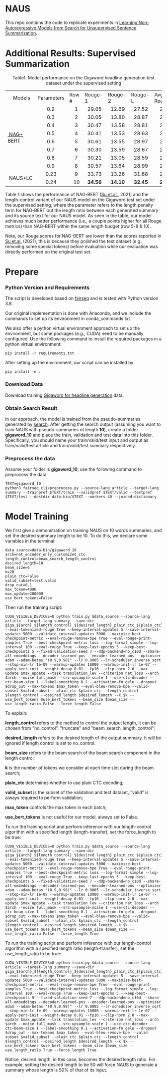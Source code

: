 # NAUS
This repo contains the code to replicate experiments in [Learning Non-Autoregressive Models from Search for Unsupervised Sentence Summarization](https://openreview.net/forum?id=UNzc8gReN7m).

Additional Results: Supervised Summarization
=======


<div align="center">
	Table1. Model performance on the Gigaword headline generation test dataset under the supervised setting
	
<table>
	<tr>
		<td>&nbsp;&nbsp;&nbsp;&nbsp;Models</td>
		<td>Parameters</td>
		<td>Row #</td>
		<td>Rouge-1</td>
		<td>Rouge-2</td>
		<td>Rouge-L</td>
		<td>Avg Rouge</td>
		<td>Len</td>
	</tr>
	<tr>
		<td rowspan="8"><a href=https://github.com/yxuansu/NAG-BERT>&nbsp;NAG-BERT</a></td>
		<td>&nbsp;&nbsp;&nbsp;&nbsp;&nbsp;&nbsp;&nbsp;0.2</td>
		<td>&nbsp;&nbsp;&nbsp;&nbsp;1</td>
		<td>&nbsp;&nbsp;29.05</td>
		<td>&nbsp;&nbsp;12.69</td>
		<td>&nbsp;&nbsp;27.52</td>
		<td>&nbsp;&nbsp;&nbsp;&nbsp;23.09</td>
		<td>6.2</td>
	</tr>
	<tr>
		<td>&nbsp;&nbsp;&nbsp;&nbsp;&nbsp;&nbsp;&nbsp;0.3</td>
		<td>&nbsp;&nbsp;&nbsp;&nbsp;2</td>
		<td>&nbsp;&nbsp;30.05</td>
		<td>&nbsp;&nbsp;13.80</td>
		<td>&nbsp;&nbsp;28.87</td>
		<td>&nbsp;&nbsp;&nbsp;&nbsp;24.24</td>
		<td>6.6</td>
	</tr>
	<tr>
		<td>&nbsp;&nbsp;&nbsp;&nbsp;&nbsp;&nbsp;&nbsp;0.4</td>
		<td>&nbsp;&nbsp;&nbsp;&nbsp;3</td>
		<td>&nbsp;&nbsp;30.47</td>
		<td>&nbsp;&nbsp;13.58</td>
		<td>&nbsp;&nbsp;28.81</td>
		<td>&nbsp;&nbsp;&nbsp;&nbsp;24.29</td>
		<td>6.7</td>
	</tr>
	<tr>
		<td>&nbsp;&nbsp;&nbsp;&nbsp;&nbsp;&nbsp;&nbsp;0.5</td>
		<td>&nbsp;&nbsp;&nbsp;&nbsp;4</td>
		<td>&nbsp;&nbsp;30.41</td>
		<td>&nbsp;&nbsp;13.53</td>
		<td>&nbsp;&nbsp;28.63</td>
		<td>&nbsp;&nbsp;&nbsp;&nbsp;24.19</td>
		<td>6.7</td>
	</tr>
	<tr>
		<td>&nbsp;&nbsp;&nbsp;&nbsp;&nbsp;&nbsp;&nbsp;0.6</td>
		<td>&nbsp;&nbsp;&nbsp;&nbsp;5</td>
		<td>&nbsp;&nbsp;30.61</td>
		<td>&nbsp;&nbsp;13.55</td>
		<td>&nbsp;&nbsp;28.97</td>
		<td>&nbsp;&nbsp;&nbsp;&nbsp;24.38</td>
		<td>6.8</td>
	</tr>
	<tr>
		<td>&nbsp;&nbsp;&nbsp;&nbsp;&nbsp;&nbsp;&nbsp;0.7</td>
		<td>&nbsp;&nbsp;&nbsp;&nbsp;6</td>
		<td>&nbsp;&nbsp;30.30</td>
		<td>&nbsp;&nbsp;13.59</td>
		<td>&nbsp;&nbsp;28.67</td>
		<td>&nbsp;&nbsp;&nbsp;&nbsp;24.19</td>
		<td>6.8</td>
	</tr>
	<tr>
		<td>&nbsp;&nbsp;&nbsp;&nbsp;&nbsp;&nbsp;&nbsp;0.8</td>
		<td>&nbsp;&nbsp;&nbsp;&nbsp;7</td>
		<td>&nbsp;&nbsp;30.21</td>
		<td>&nbsp;&nbsp;13.05</td>
		<td>&nbsp;&nbsp;28.59</td>
		<td>&nbsp;&nbsp;&nbsp;&nbsp;23.95</td>
		<td>6.8</td>
	</tr>
	<tr>
		<td>&nbsp;&nbsp;&nbsp;&nbsp;&nbsp;&nbsp;&nbsp;0.9</td>
		<td>&nbsp;&nbsp;&nbsp;&nbsp;8</td>
		<td>&nbsp;&nbsp;30.57</td>
		<td>&nbsp;&nbsp;13.64</td>
		<td>&nbsp;&nbsp;28.99</td>
		<td>&nbsp;&nbsp;&nbsp;&nbsp;24.40</td>
		<td>6.8</td>
	</tr>
	<tr>
		<td rowspan="2">&nbsp;NAUS+LC</td>
		<td>&nbsp;&nbsp;&nbsp;&nbsp;&nbsp;&nbsp;0.23</td>
		<td>&nbsp;&nbsp;&nbsp;&nbsp;9</td>
		<td>&nbsp;&nbsp;33.73</td>
		<td>&nbsp;&nbsp;13.26</td>
		<td>&nbsp;&nbsp;31.68</td>
		<td>&nbsp;&nbsp;&nbsp;&nbsp;26.22</td>
		<td>6.4</td>
	</tr>
	<tr>
		<td>&nbsp;&nbsp;&nbsp;&nbsp;&nbsp;&nbsp;0.24</td>
		<td>&nbsp;&nbsp;&nbsp;10</td>
		<td>&nbsp;&nbsp;<b>34.56</b></td>
		<td>&nbsp;&nbsp;<b>14.10</b></td>
		<td>&nbsp;&nbsp;<b>32.45</b></td>
		<td>&nbsp;&nbsp;&nbsp;&nbsp;<b>27.04</b></td>
		<td>6.8</td>
	</tr>

</table>

</div>

Table 1 shows the performance of NAG-BERT (<a href=https://aclanthology.org/2021.eacl-main.18.pdf>Su et.al.</a>, 2021) and the length-control variant of our NAUS model on the Gigaword test set under the supervised setting, where the parameter refers to the length penalty term for NAG-BERT but the length ratio between each generated summary and its source text for our NAUS model. 
As seen in the table, our model achieves much better performance (i.e., a couple points higher for all Rouge metrics) than NAG-BERT within the same length budget (row 5-8 & 10). 

Note, our Rouge scores for NAG-BERT are lower than the scores reported in <a href=https://aclanthology.org/2021.eacl-main.18.pdf>Su et.al.</a> (2021), this is because they polished the test dataset (e.g., removing some special tokens) before evaluation while our evaluation was directly performed on the original test set. 


Prepare
=======

### Python Version and Requirements
The script is developed based on [fairseq](https://github.com/pytorch/fairseq) and is tested with Python version 3.8.

Our original implementation is done with Anaconda, and we include the commands to set up its environment in conda_commands.txt

We also offer a python virtual environment approach to set up the environment, but some packages (e.g., CUDA) need to be manually configured. 
Use the following command to install the required packages in a python virtual environment: 

```
pip install -r requirements.txt
```

After setting up the environment, our script can be installed by 

```
pip install -e .
```

### Download Data
Download training [Gigaword for headline generation](https://github.com/harvardnlp/sent-summary) data.

### Obtain Search Result
In our approach, the model is trained from the pseudo-summaries generated by [search](https://github.com/raphael-sch/HC_Sentence_Summarization).
After getting the search output (assuming you want to train NAUS with pseudo-summaries of length **10**), create a folder **gigaword_10** and place the train, validation and test data into this folder. 
Specifically, you should name your train/valid/test input and output as train/valid/test.article and train/valid/test.summary respectively. 


### Preprocess the data

Assume your folder is **gigaword_10**, use the following command to preprocess the data
```
TEXT=gigaword_10
python3 fairseq_cli/preprocess.py --source-lang article --target-lang summary --trainpref $TEXT/train --validpref $TEXT/valid --testpref $TEXT/test --destdir data-bin/$TEXT --workers 40 --joined-dictionary
```


Model Training
=============
We first give a demonstration on training NAUS on 10 words summaries, and set the desired summary length to be 10.
To do this, we declare some variables in the terminal:

```
data_source=data-bin/gigaword_10
arch=nat_encoder_only_customized_ctc
length_control=beam_search_length_control
desired_length=10
beam_size=6
k=20
plain_ctc=False
valid_subset=test,valid
drop_out=0.1
max_token=4096
max_update=200000
use_bert_tokens=False
```

Then run the training script:

	CUDA_VISIBLE_DEVICES=0 python train.py $data_source --source-lang article --target-lang summary --save-dir giga_${arch}_${length_control}_${desired_length}_plain_ctc_${plain_ctc}_use_bert_tokens_${use_bert_tokens}_beam_size_${beam_size}_k_${k}_dropout_${drop_out}_checkpoints --eval-tokenized-rouge True --keep-interval-updates 5 --save-interval-updates 5000 --validate-interval-updates 5000 --maximize-best-checkpoint-metric --eval-rouge-remove-bpe True --eval-rouge-print-samples True --best-checkpoint-metric loss --log-format simple --log-interval 100 --eval-rouge True --keep-last-epochs 5 --keep-best-checkpoints 5 --fixed-validation-seed 7 --ddp-backend=no_c10d --share-all-embeddings --decoder-learned-pos --encoder-learned-pos --optimizer adam --adam-betas "(0.9,0.98)" --lr 0.0005 --lr-scheduler inverse_sqrt --stop-min-lr 1e-09 --warmup-updates 10000 --warmup-init-lr 1e-07 --apply-bert-init --weight-decay 0.01 --fp16 --clip-norm 2.0 --max-update $max_update --task translation_lev --criterion nat_loss --arch $arch --noise full_mask --src-upsample-scale 1 --use-ctc-decoder --ctc-beam-size 1 --label-smoothing 0.1 --activation-fn gelu --dropout $drop_out --max-tokens $max_token --eval-bleu-remove-bpe --valid-subset $valid_subset --plain_ctc $plain_ctc --length_control $length_control --desired_length $desired_length --k $k --use_bert_tokens $use_bert_tokens --beam_size $beam_size --use_length_ratio False --force_length False

To explain: 

**length_control** refers to the method to control the output length, it can be chosen from "no_control", "truncate" and "beam_search_length_control";

**desired_length** refers to the desired length of the output summary. It will be ignored if length control is set to no_control. 

**beam_size** refers to the beam search of the beam search component in the length control;

**k** is the number of tokens we consider at each time slot during the beam search;

**plain_ctc** determines whether to use plain CTC decoding;

**valid_subset** is the subset of the validation and test dataset, "valid" is always required to perform validation;

**max_token** controls the max token in each batch;

**use_bert_tokens** is not useful for our model, always set to False.


To run the training script and perform inference with our length-control algorithm with a specified length (length-transfer), set the force_length to be true:

	CUDA_VISIBLE_DEVICES=0 python train.py $data_source --source-lang article --target-lang summary --save-dir giga_${arch}_${length_control}_${desired_length}_plain_ctc_${plain_ctc}_use_bert_tokens_${use_bert_tokens}_beam_size_${beam_size}_k_${k}_dropout_${drop_out}_checkpoints --eval-tokenized-rouge True --keep-interval-updates 5 --save-interval-updates 5000 --validate-interval-updates 5000 --maximize-best-checkpoint-metric --eval-rouge-remove-bpe True --eval-rouge-print-samples True --best-checkpoint-metric loss --log-format simple --log-interval 100 --eval-rouge True --keep-last-epochs 5 --keep-best-checkpoints 5 --fixed-validation-seed 7 --ddp-backend=no_c10d --share-all-embeddings --decoder-learned-pos --encoder-learned-pos --optimizer adam --adam-betas "(0.9,0.98)" --lr 0.0005 --lr-scheduler inverse_sqrt --stop-min-lr 1e-09 --warmup-updates 10000 --warmup-init-lr 1e-07 --apply-bert-init --weight-decay 0.01 --fp16 --clip-norm 2.0 --max-update $max_update --task translation_lev --criterion nat_loss --arch $arch --noise full_mask --src-upsample-scale 1 --use-ctc-decoder --ctc-beam-size 1 --label-smoothing 0.1 --activation-fn gelu --dropout $drop_out --max-tokens $max_token --eval-bleu-remove-bpe --valid-subset $valid_subset --plain_ctc $plain_ctc --length_control $length_control --desired_length $desired_length --k $k --use_bert_tokens $use_bert_tokens --beam_size $beam_size --use_length_ratio False --force_length True


To run the training script and perform inference with our length-control algorithm with a specified length ratio (length-transfer), set the use_length_ratio to be true:

	CUDA_VISIBLE_DEVICES=0 python train.py $data_source --source-lang article --target-lang summary --save-dir giga_${arch}_${length_control}_${desired_length}_plain_ctc_${plain_ctc}_use_bert_tokens_${use_bert_tokens}_beam_size_${beam_size}_k_${k}_dropout_${drop_out}_checkpoints --eval-tokenized-rouge True --keep-interval-updates 5 --save-interval-updates 5000 --validate-interval-updates 5000 --maximize-best-checkpoint-metric --eval-rouge-remove-bpe True --eval-rouge-print-samples True --best-checkpoint-metric loss --log-format simple --log-interval 100 --eval-rouge True --keep-last-epochs 5 --keep-best-checkpoints 5 --fixed-validation-seed 7 --ddp-backend=no_c10d --share-all-embeddings --decoder-learned-pos --encoder-learned-pos --optimizer adam --adam-betas "(0.9,0.98)" --lr 0.0005 --lr-scheduler inverse_sqrt --stop-min-lr 1e-09 --warmup-updates 10000 --warmup-init-lr 1e-07 --apply-bert-init --weight-decay 0.01 --fp16 --clip-norm 2.0 --max-update $max_update --task translation_lev --criterion nat_loss --arch $arch --noise full_mask --src-upsample-scale 1 --use-ctc-decoder --ctc-beam-size 1 --label-smoothing 0.1 --activation-fn gelu --dropout $drop_out --max-tokens $max_token --eval-bleu-remove-bpe --valid-subset $valid_subset --plain_ctc $plain_ctc --length_control $length_control --desired_length $desired_length --k $k --use_bert_tokens $use_bert_tokens --beam_size $beam_size --use_length_ratio True --force_length True

Notice, desired length, in this case, becomes the desired length ratio. For example, setting the desired length to be 50 will force NAUS to generate a summary whose length is 50% of that of its input. 

